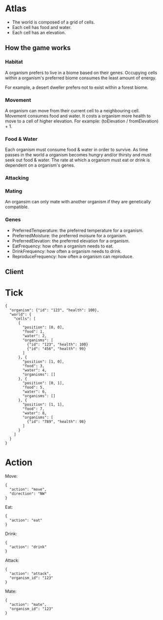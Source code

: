 # Atlas

* The world is composed of a grid of cells.
* Each cell has food and water.
* Each cell has an elevation.

## How the game works

### Habitat

A organism prefers to live in a biome based on their genes. Occupying cells within a organism's preferred biome consumes the least amount of energy.

For example, a desert dweller prefers not to exist within a forest biome.

### Movement

A organism can move from their current cell to a neighbouring cell. Movement consumes food and water.
It costs a organism more health to move to a cell of higher elevation. For example: (toElevation / fromElevation) + 1.

### Food & Water

Each organism must consume food & water in order to survive. As time passes in the
world a organism becomes hungry and/or thirsty and must seek out food & water. The
rate at which a organism must eat or drink is dependent on a organism's genes.

### Attacking

### Mating

An organsim can only mate with another organism if they are genetically compatible.

### Genes

* PreferredTemperature: the preferred temperature for a organism.
* PreferredMoisture: the preferred moisure for a organism.
* PreferredElevation: the preferred elevation for a organism.
* EatFrequency: how often a organism needs to eat.
* DrinkFrequency: how often a organism needs to drink.
* ReproduceFrequency: how often a organism can reproduce.

## Client

# Tick

    {
      "organism": {"id": "123", "health": 100},
      "world": {
        "cells": [
          {
            "position": [0, 0],
            "food": 1,
            "water": 2,
            "organisms": [
              {"id": "123", "health": 100}
              {"id": "456", "health": 99}
            ]
          }, {
            "position": [1, 0],
            "food": 3,
            "water": 4,
            "organisms": []
          }, {
            "position": [0, 1],
            "food": 5,
            "water": 6,
            "organisms": []
          }, {
            "position": [1, 1],
            "food": 7,
            "water": 8,
            "organisms": [
              {"id": "789", "health": 98}
            ]
          }
        ]
      }
    }


# Action

Move:

    {
      "action": "move",
      "direction": "NW"
    }

Eat:

    {
      "action": "eat"
    }

Drink:

    {
      "action": "drink"
    }

Attack:

    {
      "action": "attack",
      "organism_id": "123"
    }

Mate:

    {
      "action": "mate",
      "organism_id": "123"
    }
